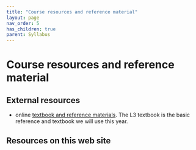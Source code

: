 ```yaml
---
title: "Course resources and reference material"
layout: page
nav_order: 5
has_children: true
parent: Syllabus
---
```


# Course resources and reference material


## External resources

- online [textbook and reference materials](https://lingualatina.github.io/textbook/).  The L3 textbook is the basic reference and textbook we will use this year.


## Resources on this web site
